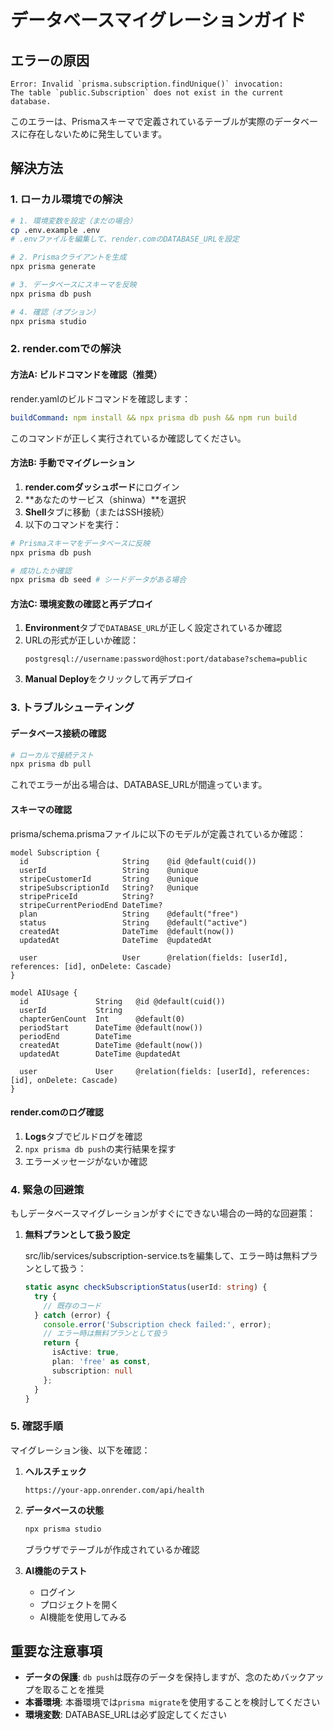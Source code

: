 # データベースマイグレーションガイド

## エラーの原因

```
Error: Invalid `prisma.subscription.findUnique()` invocation: 
The table `public.Subscription` does not exist in the current database.
```

このエラーは、Prismaスキーマで定義されているテーブルが実際のデータベースに存在しないために発生しています。

## 解決方法

### 1. ローカル環境での解決

```bash
# 1. 環境変数を設定（まだの場合）
cp .env.example .env
# .envファイルを編集して、render.comのDATABASE_URLを設定

# 2. Prismaクライアントを生成
npx prisma generate

# 3. データベースにスキーマを反映
npx prisma db push

# 4. 確認（オプション）
npx prisma studio
```

### 2. render.comでの解決

#### 方法A: ビルドコマンドを確認（推奨）

render.yamlのビルドコマンドを確認します：

```yaml
buildCommand: npm install && npx prisma db push && npm run build
```

このコマンドが正しく実行されているか確認してください。

#### 方法B: 手動でマイグレーション

1. **render.comダッシュボード**にログイン
2. **あなたのサービス（shinwa）**を選択
3. **Shell**タブに移動（またはSSH接続）
4. 以下のコマンドを実行：

```bash
# Prismaスキーマをデータベースに反映
npx prisma db push

# 成功したか確認
npx prisma db seed # シードデータがある場合
```

#### 方法C: 環境変数の確認と再デプロイ

1. **Environment**タブで`DATABASE_URL`が正しく設定されているか確認
2. URLの形式が正しいか確認：
   ```
   postgresql://username:password@host:port/database?schema=public
   ```
3. **Manual Deploy**をクリックして再デプロイ

### 3. トラブルシューティング

#### データベース接続の確認

```bash
# ローカルで接続テスト
npx prisma db pull
```

これでエラーが出る場合は、DATABASE_URLが間違っています。

#### スキーマの確認

prisma/schema.prismaファイルに以下のモデルが定義されているか確認：

```prisma
model Subscription {
  id                     String    @id @default(cuid())
  userId                 String    @unique
  stripeCustomerId       String    @unique
  stripeSubscriptionId   String?   @unique
  stripePriceId          String?
  stripeCurrentPeriodEnd DateTime?
  plan                   String    @default("free")
  status                 String    @default("active")
  createdAt              DateTime  @default(now())
  updatedAt              DateTime  @updatedAt
  
  user                   User      @relation(fields: [userId], references: [id], onDelete: Cascade)
}

model AIUsage {
  id               String   @id @default(cuid())
  userId           String
  chapterGenCount  Int      @default(0)
  periodStart      DateTime @default(now())
  periodEnd        DateTime
  createdAt        DateTime @default(now())
  updatedAt        DateTime @updatedAt
  
  user             User     @relation(fields: [userId], references: [id], onDelete: Cascade)
}
```

#### render.comのログ確認

1. **Logs**タブでビルドログを確認
2. `npx prisma db push`の実行結果を探す
3. エラーメッセージがないか確認

### 4. 緊急の回避策

もしデータベースマイグレーションがすぐにできない場合の一時的な回避策：

1. **無料プランとして扱う設定**
   
   src/lib/services/subscription-service.tsを編集して、エラー時は無料プランとして扱う：

   ```typescript
   static async checkSubscriptionStatus(userId: string) {
     try {
       // 既存のコード
     } catch (error) {
       console.error('Subscription check failed:', error);
       // エラー時は無料プランとして扱う
       return {
         isActive: true,
         plan: 'free' as const,
         subscription: null
       };
     }
   }
   ```

### 5. 確認手順

マイグレーション後、以下を確認：

1. **ヘルスチェック**
   ```
   https://your-app.onrender.com/api/health
   ```

2. **データベースの状態**
   ```bash
   npx prisma studio
   ```
   ブラウザでテーブルが作成されているか確認

3. **AI機能のテスト**
   - ログイン
   - プロジェクトを開く
   - AI機能を使用してみる

## 重要な注意事項

- **データの保護**: `db push`は既存のデータを保持しますが、念のためバックアップを取ることを推奨
- **本番環境**: 本番環境では`prisma migrate`を使用することを検討してください
- **環境変数**: DATABASE_URLは必ず設定してください